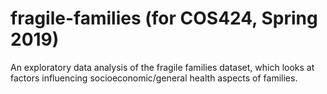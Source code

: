 # fragile-families (for COS424, Spring 2019)

An exploratory data analysis of the fragile families dataset, which looks at factors influencing socioeconomic/general health aspects of families.
